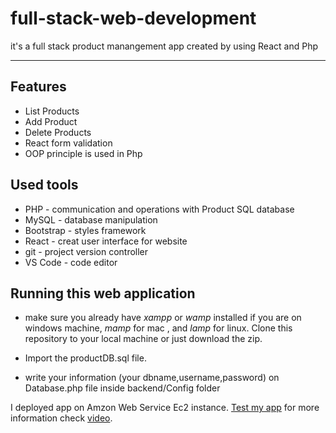 # full-stack-web-development

it's a full stack product manangement app created by using React and Php

---

## Features
 - List Products
 - Add Product
 - Delete Products
 - React form validation
 - OOP principle is used in Php

## Used tools
 
 - PHP - communication and operations with Product SQL database
 - MySQL - database manipulation
 - Bootstrap - styles framework
 - React -  creat user interface for website
 - git - project version controller
 - VS Code - code editor 

## Running this web application

 - make sure you already have *xampp* or *wamp* installed if you are on windows machine, *mamp* for mac , and *lamp* for linux.
Clone this repository to your local machine or just download the zip.

 - Import the productDB.sql file.
 
 - write your information (your dbname,username,password) on Database.php file inside backend/Config folder

I deployed app on Amzon Web Service Ec2 instance. [Test my app](http://3.87.148.126:3000/)
for more information check [video](https://drive.google.com/file/d/1meHsVF2DnkExRx7v89wecw5NrLjqYYh3/view?usp=sharing).
